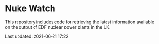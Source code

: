 # Nuke Watch

This repository includes code for retrieving the latest information available on the output of EDF nuclear power plants in the UK.

Last updated: 2021-06-21 17:22